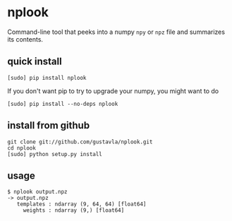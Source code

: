 nplook
======

Command-line tool that peeks into a numpy `npy` or `npz` file and summarizes its contents.

quick install
-------------

    [sudo] pip install nplook

If you don't want pip to try to upgrade your numpy, you might want to do

    [sudo] pip install --no-deps nplook

install from github
-------------------

    git clone git://github.com/gustavla/nplook.git 
    cd nplook
    [sudo] python setup.py install

usage
-----

    $ nplook output.npz
    -> output.npz
       templates : ndarray (9, 64, 64) [float64]
         weights : ndarray (9,) [float64]
